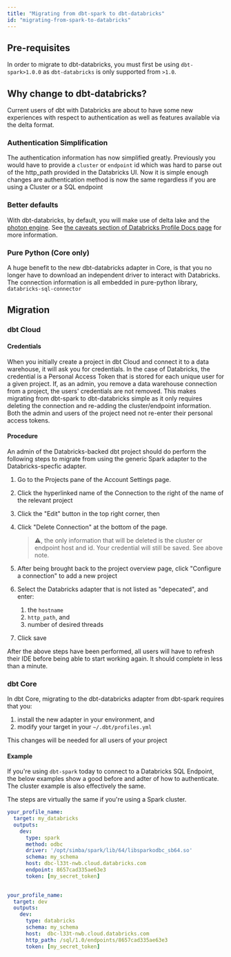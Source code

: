 ```yaml
---
title: "Migrating from dbt-spark to dbt-databricks"
id: "migrating-from-spark-to-databricks"
---
```



## Pre-requisites

In order to migrate to dbt-databricks, you must first be using `dbt-spark>1.0.0` as `dbt-databricks` is only supported from `>1.0`.

## Why change to dbt-databricks?

Current users of dbt with Databricks are about to have some new experiences with respect to authentication as well as features available via the delta format.

### Authentication Simplification

The authentication information has now simplified greatly. Previously you would have to provide a `cluster` or `endpoint` id which was hard to parse out of the http_path provided in the Databricks UI. Now it is simple enough  changes are authentication method is now the same regardless if you are using a Cluster or a SQL endpoint

### Better defaults

With dbt-databricks, by default, you will make use of delta lake and the [photon engine](https://docs.databricks.com/runtime/photon.html). 
See [the caveats section of Databricks Profile Docs page](https://docs.getdbt.com/reference/warehouse-profiles/databricks-profile#choosing-between-dbt-databricks-and-dbt-spark) for more information.

### Pure Python (Core only)

A huge benefit to the new dbt-databricks adapter in Core, is that you no longer have to download an independent driver to interact with Databricks. The connection information is all embedded in pure-python library, `databricks-sql-connector`


## Migration
### dbt Cloud

#### Credentials

When you initially create a project in dbt Cloud and connect it to a data warehouse, it will ask you for credentials. In the case of Databricks, the credential is a Personal Access Token that is stored for each unique user for a given project. If, as an admin, you remove a data warehouse connection from a project, the users' credentials are not removed.  This makes migrating from dbt-spark to dbt-databricks simple as it only requires deleting the connection and re-adding the cluster/endpoint information. Both the admin and users of the project need not re-enter their personal access tokens.

#### Procedure

An admin of the Databricks-backed dbt project should do perform the following steps to migrate from using the generic Spark adapter to the Databricks-specfic adapter.

1. Go to the Projects pane of the Account Settings page.
2. Click the hyperlinked name of the Connection to the right of the name of the relevant project
3. Click the "Edit" button in the top right corner, then
4. Click "Delete Connection" at the bottom of the page.

    > :warning:, the only information that will be deleted is the cluster or endpoint host and id. Your credential will still be saved. See above note.
5. After being brought back to the project overview page, click "Configure a connection" to add a new project
6. Select the Databricks adapter that is not listed as "depecated", and enter:
    1. the `hostname`
    2. `http_path`, and
    3. number of desired threads
7. Click save

After the above steps have been performed, all users will have to refresh their IDE before being able to start working again. It should complete in less than a minute.





### dbt Core

In dbt Core, migrating to the dbt-databricks adapter from dbt-spark requires that you:
1. install the new adapter in your environment, and
2. modify your target in your `~/.dbt/profiles.yml`

This changes will be needed for all users of your project
#### Example

If you're using `dbt-spark` today to connect to a Databricks SQL Endpoint, the below examples show a good before and adter of how to authenticate. The cluster example is also effectively the same.

The steps are virtually the same if you're using a Spark cluster.


<File name='~/.dbt/profiles.yml'>

```yaml
your_profile_name:
  target: my_databricks
  outputs:
    dev:
      type: spark
      method: odbc
      driver: '/opt/simba/spark/lib/64/libsparkodbc_sb64.so'
      schema: my_schema
      host: dbc-l33t-nwb.cloud.databricks.com
      endpoint: 8657cad335ae63e3
      token: [my_secret_token]
      
```

</File>

<File name='~/.dbt/profiles.yml'>

```yaml
your_profile_name:
  target: dev
  outputs:
    dev:
      type: databricks
      schema: my_schema
      host:  dbc-l33t-nwb.cloud.databricks.com
      http_path: /sql/1.0/endpoints/8657cad335ae63e3
      token: [my_secret_token]
```

</File>